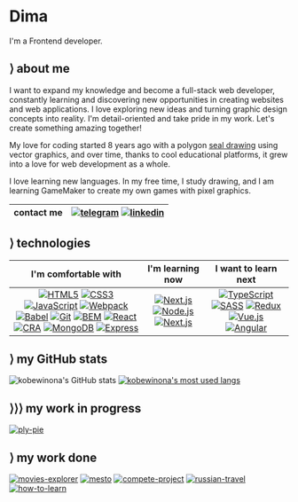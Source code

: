 # Dima

I'm a Frontend developer.

## &rang; about me

I want to expand my knowledge and become a full-stack web developer, constantly learning and discovering new opportunities in creating websites and web applications. I love exploring new ideas and turning graphic design concepts into reality. I'm detail-oriented and take pride in my work. Let's create something amazing together!

My love for coding started 8 years ago with a polygon [seal drawing](https://youtu.be/5zjvOJTqr3Q) using vector graphics, and over time, thanks to cool educational platforms, it grew into a love for web development as a whole.

I love learning new languages. In my free time, I study drawing, and I am learning GameMaker to create my own games with pixel graphics.

| contact me | [![telegram](https://img.shields.io/badge/d_klimkin-f9f9f9?style=for-the-badge&logo=telegram)](https://t.me/d_klimkin) [![linkedin](https://img.shields.io/badge/dima_klimkin-f9f9f9?style=for-the-badge&logoColor=0b66c2&logo=linkedin)](https://www.linkedin.com/in/dima-klimkin-259164192/) |
|:----------:|:----------------------------------------------------------------------------------------------------------------------------------------------------------------------------------------------------------------------------------------------------------------------------------------------:|

## &rang; technologies

|                                                                                                                                                                                                                                                                                                                                                                                                                                                                                                                                                                                                                                                                I'm comfortable with                                                                                                                                                                                                                                                                                                                                                                                                                                                                                                                                                                                                                                                                |                                                                                                                                                                                                                                                                                                                  I'm learning now                                                                                                                                                                                                                                                                                                                  |                                                                                                                                                                                                                                                                                                          I want to learn next                                                                                                                                                                                                                                                                                                          |
|:--------------------------------------------------------------------------------------------------------------------------------------------------------------------------------------------------------------------------------------------------------------------------------------------------------------------------------------------------------------------------------------------------------------------------------------------------------------------------------------------------------------------------------------------------------------------------------------------------------------------------------------------------------------------------------------------------------------------------------------------------------------------------------------------------------------------------------------------------------------------------------------------------------------------------------------------------------------------------------------------------------------------------------------------------------------------------------------------------------------------------------------------------------------------------------------------------------------------------------------------------------------------------------------------------------------------------------------------------:|:--------------------------------------------------------------------------------------------------------------------------------------------------------------------------------------------------------------------------------------------------------------------------------------------------------------------------------------------------------------------------------------------------------------------------------------------------------------------------------------------------------------------------------------------------------------------------------------------------------------------------------------------------:|:--------------------------------------------------------------------------------------------------------------------------------------------------------------------------------------------------------------------------------------------------------------------------------------------------------------------------------------------------------------------------------------------------------------------------------------------------------------------------------------------------------------------------------------------------------------------------------------------------------------------------------------:|
| [![HTML5](https://img.shields.io/badge/HTML5-f9f9f9?style=for-the-badge&logo=HTML5)](https://dev.w3.org/html5/spec-LC/) [![CSS3](https://img.shields.io/badge/CSS3-f9f9f9?logoColor=264BDC&style=for-the-badge&logo=CSS3)](https://www.w3.org/TR/CSS/#css) [![JavaScript](https://img.shields.io/badge/JavaScript-f9f9f9?style=for-the-badge&logo=JavaScript)](https://www.javascript.com) [![Webpack](https://img.shields.io/badge/Webpack-f9f9f9?style=for-the-badge&logo=webpack)](https://webpack.js.org) [![Babel](https://img.shields.io/badge/Babel-f9f9f9?style=for-the-badge&logo=babel)](https://babeljs.io) [![Git](https://img.shields.io/badge/Git-f9f9f9?style=for-the-badge&logo=git)](https://git-scm.com) [![BEM](https://img.shields.io/badge/BEM-f9f9f9?logoColor=black&style=for-the-badge&logo=bem)](https://en.bem.info/methodology/) [![React](https://img.shields.io/badge/React-f9f9f9?style=for-the-badge&logo=React)](https://react.dev) [![CRA](https://img.shields.io/badge/CRA-f9f9f9?style=for-the-badge&logo=createreactapp)](https://create-react-app.dev) [![MongoDB](https://img.shields.io/badge/MongoDB-f9f9f9?style=for-the-badge&logo=mongodb)](https://www.mongodb.com) [![Express](https://img.shields.io/badge/Express-f9f9f9?style=for-the-badge&logoColor=000000&logo=express)](https://expressjs.com) |                                                                                                                            [![Next.js](https://img.shields.io/badge/C-f9f9f9?style=for-the-badge&logoColor=a8b9cc&logo=c)](https://www.iso.org/standard/74528.html) [![Node.js](https://img.shields.io/badge/Node.js-f9f9f9?style=for-the-badge&logo=Node.js)](https://nodejs.org/en) [![Next.js](https://img.shields.io/badge/NextJS-f9f9f9?style=for-the-badge&logoColor=000000&logo=nextdotjs)](https://nextjs.org)                                                                                                                             | [![TypeScript](https://img.shields.io/badge/TypeScript-f9f9f9?style=for-the-badge&logo=typescript)](https://dev.w3.org/html5/spec-LC/) [![SASS](https://img.shields.io/badge/SASS-f9f9f9?style=for-the-badge&logoColor=cc6699&logo=sass)](https://nextjs.org) [![Redux](https://img.shields.io/badge/Redux-f9f9f9?style=for-the-badge&logoColor=764abc&logo=redux)](https://redux.js.org) [![Vue.js](https://img.shields.io/badge/Vue.js-f9f9f9?style=for-the-badge&logo=vuedotjs)](https://vuejs.org) [![Angular](https://img.shields.io/badge/Angular-f9f9f9?style=for-the-badge&logoColor=dd0031&logo=angular)](https://angular.io) |

## &rang; my GitHub stats

![kobewinona's GitHub stats](https://github-readme-stats.vercel.app/api?username=kobewinona&count_private=true&include_all_commits=true&show_icons=true&icon_color=888&border_radius=5&hide_border=true&bg_color=eee&title_color=222&line_height=21px&hide_title=true) [![kobewinona's most used langs](https://github-readme-stats.vercel.app/api/top-langs/?username=kobewinona&layout=compact&border_radius=5&hide_border=true&bg_color=eee&title_color=222&custom_title=My%20Most%20Used%20Languagues)](https://github.com/anuraghazra/github-readme-stats)

## &rang;&rang;&rang; my work in progress

[![ply-pie](https://github-readme-stats.vercel.app/api/pin/?username=kobewinona&repo=ply-pie&icon_color=ddd&border_radius=5&hide_border=true&bg_color=222&title_color=eee&text_color=eee)](https://github.com/kobewinona/ply-pie)

## &rang; my work done

[![movies-explorer](https://github-readme-stats.vercel.app/api/pin/?username=kobewinona&repo=movies-explorer&icon_color=888&border_radius=5&hide_border=true&bg_color=eee&title_color=222)](https://github.com/kobewinona/movies-explorer) [![mesto](https://github-readme-stats.vercel.app/api/pin/?username=kobewinona&repo=react-mesto-api-full-gha&icon_color=888&border_radius=5&hide_border=true&bg_color=eee&title_color=222)](https://github.com/kobewinona/react-mesto-api-full-gha) [![compete-project](https://github-readme-stats.vercel.app/api/pin/?username=kobewinona&repo=compete-project&icon_color=888&border_radius=5&hide_border=true&bg_color=eee&title_color=222)](https://github.com/kobewinona/compete-project) [![russian-travel](https://github-readme-stats.vercel.app/api/pin/?username=kobewinona&repo=russian-travel&icon_color=888&border_radius=5&hide_border=true&bg_color=eee&title_color=222)](https://github.com/kobewinona/russian-travel) [![how-to-learn](https://github-readme-stats.vercel.app/api/pin/?username=kobewinona&repo=how-to-learn&icon_color=888&border_radius=5&hide_border=true&bg_color=eee&title_color=222)](https://github.com/kobewinona/how-to-learn)

[//]: # (## &rang; my LeetCode stats)

[//]: # ()
[//]: # (![Leetcode Stats]&#40;https://leetcard.jacoblin.cool/kobewinona?ext=heatmap&border_radius=8&border=0&bg_color=f9f9f9&#41;)